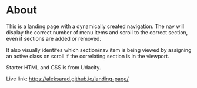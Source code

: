 

# About

This is a landing page with a dynamically created navigation. The nav will display the correct number of menu items and scroll to the correct section, even if sections are added or removed. 

It also visually identifes which section/nav item is being viewed by assigning an active class on scroll if the correlating section is in the viewport. 

Starter HTML and CSS is from Udacity.

Live link: 
https://aleksarad.github.io/landing-page/
